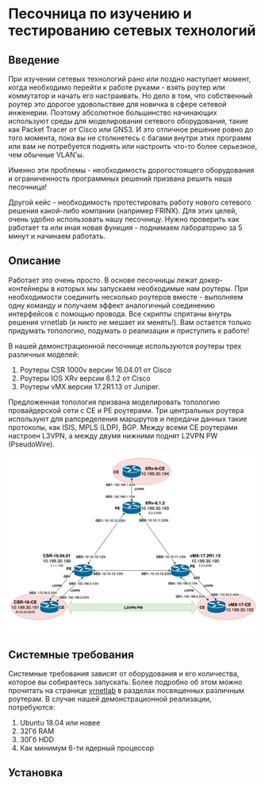# Песочница по изучению и тестированию сетевых технологий

## Введение
При изучении сетевых технологий рано или поздно наступает момент, когда необходимо перейти к работе руками - взять роутер или коммутатор и начать его настраивать. Но дело в том, что собственный роутер это дорогое удовольствие для новичка в сфере сетевой инженерии. Поэтому абсолютное большинство начинающих используют среды для моделирования сетевого оборудования, такие как Packet Tracer от Cisco или GNS3. И это отличное решение ровно до того момента, пока вы не столкнетесь с багами внутри этих программ или вам не потребуется поднять или настроить что-то более серьезное, чем обычные VLAN'ы.

Именно эти проблемы - необходимость дорогостоящего оборудования и ограниченность программных решений призвана решить наша песочница!

Другой кейс - необходимость протестировать работу нового сетевого решения какой-либо компании (например FRINX). Для этих целей, очень удобно использовать нашу песочницу. Нужно проверить как работает та или иная новая функция - поднимаем лабораторию за 5 минут и начинаем работать.

## Описание
Работает это очень просто. В основе песочницы лежат докер-контейнеры в которых мы запускаем необходимые нам роутеры. При необходимости соединить несколько роутеров вместе - выполняем одну команду и получаем эффект аналогичный соединению интерфейсов с помощью провода. Все скрипты спрятаны внутрь решения vrnetlab (и никто не мешает их менять!). Вам остается только придумать топологию, подумать о реализации и приступить к работе!

В нашей демонстрационной песочнице используются роутеры трех различных моделей:
1. Роутеры CSR 1000v версии 16.04.01 от Cisco
2. Роутеры IOS XRv версии 6.1.2 от Cisco 
3. Роутеры vMX версии 17.2R1.13 от Juniper.

Предложенная топология призвана моделировать топологию провайдерской сети с CE и PE роутерами. Три центральных роутера используют для рапсределения маршрутов и передачи данных такие протоколы, как ISIS, MPLS (LDP), BGP. Между всеми CE роутерами настроен L3VPN, а между двумя нижними поднят L2VPN PW (PseudoWire).

<img src="https://github.com/MeneTelk0/NetworksDCAM/blob/main/Lab.png" alt="drawing" width="700"/>

## Системные требования
Системные требования зависят от оборудования и его количества, которое вы собираетесь запускать. Более подробно об этом можно прочитать на странице [vrnetlab](https://github.com/plajjan/vrnetlab) в разделах посвященных различным роутерам.
В случае нашей демонстрационной реализации, потребуются:
1. Ubuntu 18.04 или новее
2. 32Гб RAM
3. 30Гб HDD
4. Как минимум 6-ти ядерный процессор


## Установка 

